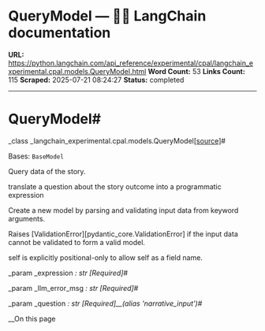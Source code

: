 # QueryModel — 🦜🔗 LangChain  documentation

**URL:** https://python.langchain.com/api_reference/experimental/cpal/langchain_experimental.cpal.models.QueryModel.html
**Word Count:** 53
**Links Count:** 115
**Scraped:** 2025-07-21 08:24:27
**Status:** completed

---

# QueryModel\#

_class _langchain\_experimental.cpal.models.QueryModel[\[source\]](https://python.langchain.com/api_reference/_modules/langchain_experimental/cpal/models.html#QueryModel)\#     

Bases: `BaseModel`

Query data of the story.

translate a question about the story outcome into a programmatic expression

Create a new model by parsing and validating input data from keyword arguments.

Raises \[ValidationError\]\[pydantic\_core.ValidationError\] if the input data cannot be validated to form a valid model.

self is explicitly positional-only to allow self as a field name.

_param _expression _: str_ _\[Required\]_\#     

_param _llm\_error\_msg _: str_ _\[Required\]_\#     

_param _question _: str_ _\[Required\]__\(alias 'narrative\_input'\)_\#     

__On this page